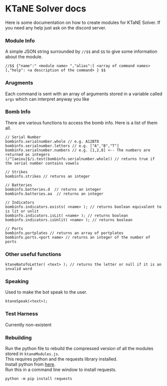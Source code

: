 # KTaNE Solver docs

Here is some documentation on how to create modules for KTaNE Solver. If you need any help just ask on the discord server.

### Module Info

A simple JSON string surrounded by `//$$` and `$$` to give some information about the module.

```
//$$ {"name":" <module name> ","alias":[ <array of command names> ],"help": <a description of the command> } $$
```

### Arugments

Each command is sent with an array of arguments stored in a variable called `args` which can interpret anyway you like

### Bomb Info

There are various functions to access the bomb info. Here is a list of them all.

```
// Serial Number
bombinfo.serialnumber.whole // e.g. A12BT8
bombinfo.serialnumber.letters // e.g. ["A","B","T"]
bombinfo.serialnumber.numbers // e.g. [1,2,8] <-- The numbers are returned as integers
(/^[aeiou]$/i.test(bombinfo.serialnumber.whole)) // returns true if the serial number contains vowels

// Strikes
bombinfo.strikes // returns an integer

// Batteries
bombinfo.batteries.d  // returns an integer
bombinfo.batteries.aa  // returns an integer

// Indicators
bombinfo.indicators.exists( <name> ); // returns boolean equivalent to is lit or unlit
bombinfo.indicators.isLit( <name> ); // returns boolean
bombinfo.indicators.isUnlit( <name> ); // returns boolean

// Ports
bombinfo.portplates // returns an array of portplates
bombinfo.ports.<port name> // returns an integer of the number of ports
```

### Other useful functions

```
ktaneNatoToLetter( <text> ); // returns the letter or null if it is an invalid word
```

### Speaking

Used to make the bot speak to the user.

```
ktaneSpeak(<text>);
```

### Test Harness

Currently non-existent

### Rebuilding

Run the python file to rebuild the compressed version of all the modules stored in `ktaneModules.js`.<br>
This requires python and the requests library installed.<br>
Install python from [here](https://www.python.org/downloads/).<br>
Run this in a command line window to install requests.<br>
```
python -m pip install requests
```
